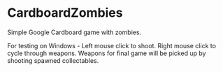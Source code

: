 # CardboardZombies
Simple Google Cardboard game with zombies.

For testing on Windows - Left mouse click to shoot. Right mouse click to cycle through weapons. Weapons for final game will be picked up by shooting spawned collectables.
